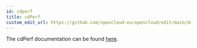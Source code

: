 ```yaml
---
id: cdperf
title: cdPerf
custom_edit_url: https://github.com/opencloud-eu/opencloud/edit/main/docs/cdperf.md
---
```


The cdPerf documentation can be found <a href="/cdperf" target="_blank">here</a>.
